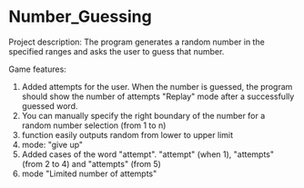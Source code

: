# Number_Guessing
Project description: The program generates a random number in the specified ranges and asks the user to guess that number.

Game features:
1. Added attempts for the user. When the number is guessed, the program should show the number of attempts    "Replay" mode after a successfully guessed word.
2. You can manually specify the right boundary of the number for a random number selection (from 1 to n)
3. function easily outputs random from lower to upper limit
4. mode: "give up"
5. Added cases of the word "attempt". "attempt" (when 1), "attempts" (from 2 to 4) and "attempts" (from 5)
6. mode "Limited number of attempts"
